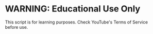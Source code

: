 # WARNING: Educational Use Only  
This script is for learning purposes. Check YouTube's Terms of Service before use.  

